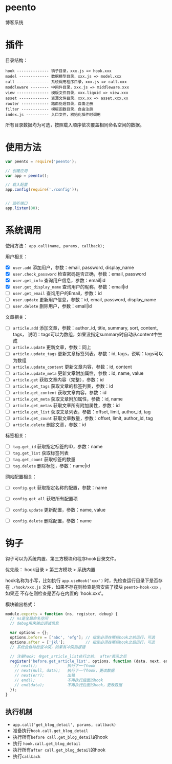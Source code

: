 peento
======

博客系统


插件
=====

目录结构：

```
hook -------------- 钩子目录，xxx.js => hook.xxx
model ------------- 数据模型目录，xxx.js => model.xxx
call -------------- 系统调用程序目录，xxx.js => call.xxx
moddleware -------- 中间件目录，xxx.js => middleware.xxx
view -------------- 模板文件目录，xxx.liquid => view.xxx
asset ------------- 资源文件目录，xxx.xx => asset.xxx.xx
router ------------ 路由处理目录，自由注册
filter ------------ 模板函数目录，自由注册
index.js ---------- 入口文件，初始化插件时调用
```

所有目录数据均为可选，按照载入顺序依次覆盖相同命名空间的数据。



使用方法
========

```JavaScript
var peento = require('peento');

// 创建应用
var app = peento();

// 载入配置
app.config(require('./config'));


// 监听端口
app.listen(80);
```

系统调用
=======

使用方法： `app.call(name, params, callback);`

用户相关：

- [x] `user.add` 添加用户，参数：email, password, display_name
- [x] `user.check_password` 检查密码是否正确，参数：email, password
- [x] `user.get_info` 查询用户信息，参数：email|id
- [x] `user.get_display_name` 查询用户的昵称，参数：email|id
- [ ] `user.get_email` 查询用户的Email，参数：id
- [ ] `user.update` 更新用户信息，参数：id, email, password, display_name
- [ ] `user.delete` 删除用户，参数：email|id

文章相关：

- [ ] `article.add` 添加文章，参数：author_id, title, summary, sort, content, tags，
说明：tags可以为数组，如果没指定summary时自动从content中生成
- [ ] `article.update` 更新文章，参数：同上
- [ ] `article.update_tags` 更新文章标签列表，参数：id, tags，说明：tags可以为数组
- [ ] `article.update_content` 更新文章内容，参数：id, content
- [ ] `article.update_meta` 更新文章附加属性，参数：id, name, value
- [ ] `article.get` 获取文章内容（完整），参数：id
- [ ] `article.get_tags` 获取文章的标签列表，参数：id
- [ ] `article.get_content` 获取文章内容，参数：id
- [ ] `article.get_meta` 获取文章附加属性，参数：id, name
- [ ] `article.get_metas` 获取文章所有附加属性，参数：id
- [ ] `article.get_list` 获取文章列表，参数：offset, limit, author_id, tag
- [ ] `article.get_count` 获取文章数量，参数：offset, limit, author_id, tag
- [ ] `article.delete` 删除文章，参数：id

标签相关：

- [ ] `tag.get_id` 获取指定标签的ID，参数：name
- [ ] `tag.get_list` 获取标签列表
- [ ] `tag.get_count` 获取标签的数量
- [ ] `tag.delete` 删除标签，参数：name|id

网站配置相关：

- [ ] `config.get` 获取指定名称的配置，参数：name
- [ ] `config.get_all` 获取所有配置项
- [ ] `config.update` 更新配置，参数：name, value
- [ ] `config.delete` 删除配置，参数：name


钩子
=====

钩子可以为系统内置、第三方模块和程序hook目录文件。

优先级： hook目录 > 第三方模块 > 系统内置

hook名称为小写，比如执行 `app.useHook('xxx')` 时，先检查运行目录下是否存在
`./hook/xxx.js` 文件，如果不存在则检查是否安装了模块 `peento-hook-xxx` ，如果还
不存在则检查是否存在内置的 'hook.xxx'。

模块输出格式：

```JavaScript
module.exports = function (ns, register, debug) {
  // ns是全局命名空间
  // debug用来输出调试信息

  var options = {};
  options.before = ['abc', 'efg']; // 指定必须在哪些hook之前运行，可选
  options.after = ['jkl'];         // 指定必须在哪些hook之后运行，可选
  // 系统会自动检查冲突，如果有冲突则报错

  // 注册hook: 在get_article_list执行之前， after表示之后
  register('before.get_article_list', options, function (data, next, end) {
    // next();             执行下一个hook
    // next(null, data);   执行下一个hook，更改数据
    // next(err);          出错
    // end();              不再执行后面的hook
    // end(data);          不再执行后面的hook，更改数据
  });
}
```

## 执行机制

+ `app.call('get_blog_detail', params, callback)`
+ 准备执行`hook.call.get_blog_detail`
+ 执行所有`before call.get_blog_detail`的hook
+ 执行 `hook.call.get_blog_detail`
+ 执行所有`after call.get_blog_detail`的hook
+ 执行`callback`


